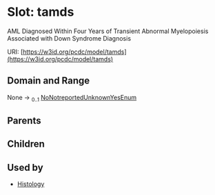 
# Slot: tamds


AML Diagnosed Within Four Years of Transient Abnormal Myelopoiesis Associated with Down Syndrome Diagnosis

URI: [https://w3id.org/pcdc/model/tamds](https://w3id.org/pcdc/model/tamds)


## Domain and Range

None &#8594;  <sub>0..1</sub> [NoNotreportedUnknownYesEnum](NoNotreportedUnknownYesEnum.md)

## Parents


## Children


## Used by

 * [Histology](Histology.md)
